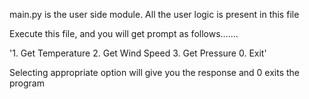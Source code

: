 main.py is the user side module. All the user logic is present in this file

Execute this file, and you will get prompt as follows.......

'1. Get Temperature 2. Get Wind Speed 3. Get Pressure 0. Exit'

Selecting appropriate option will give you the response and 0 exits the program
